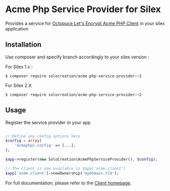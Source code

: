 # Acme Php Service Provider for Silex

Provides a service for [Octopuce Let's Encrypt Acme PHP Client](https://github.com/octopuce/acmephpc) in your silex application


## Installation

Use composer and specify branch accordingly to your silex version :

For Silex 1.x :
```
$ composer require solocreation/acme-php-service-provider:~1
```

For Silex 2.X
```
$ composer require solocreation/acme-php-service-provider:~2
```

## Usage

Register the service provider in your app

```php

// Define any config options here
$config = array(
    'acmephpc.config' => [...],
);

$app->register(new SoloCreation\AcmePhpServiceProvider(), $config);

// The client is now available in $app['acme.client']
$app['acme.client']->newOwnership('mydomain.tld');

```

For full documentation, please refer to the [Client homepage](https://github.com/octopuce/acmephpc).

